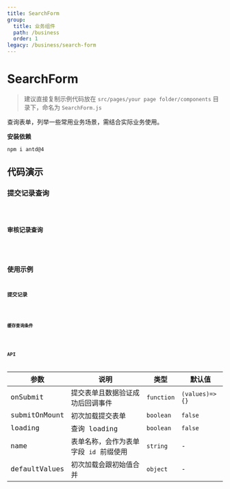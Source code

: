 ```yaml
---
title: SearchForm
group:
  title: 业务组件
  path: /business
  order: 1
legacy: /business/search-form
---
```


# SearchForm

> 建议直接复制示例代码放在 `src/pages/your page folder/components` 目录下，命名为 `SearchForm.js`

查询表单，列举一些常用业务场景，需结合实际业务使用。

**安装依赖**

```
npm i antd@4
```

## 代码演示

### 提交记录查询

<code src="./demo/Demo1.jsx" />

### 审核记录查询

<code src="./demo/Demo2.jsx" />

## 使用示例

### 提交记录

<code src="./demo/Demo1.1.jsx" />

### 缓存查询条件

<code src="./demo/Demo1.2.jsx" />

## API

参数 | 说明 | 类型 | 默认值 |
------------- | ------------- | ------------- | ------------- |
onSubmit | 提交表单且数据验证成功后回调事件 | `function` | `(values)=>{}` |
submitOnMount  | 初次加载提交表单 | `boolean` | `false` |
loading  | 查询 loading | `boolean` | `false` |
name  | 表单名称，会作为表单字段 `id` 前缀使用 | `string` | - |
defaultValues | 初次加载会跟初始值合并 | `object` | - |
